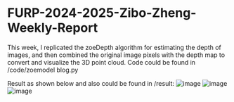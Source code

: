 # FURP-2024-2025-Zibo-Zheng-Weekly-Report
This week, I replicated the zoeDepth algorithm for estimating the depth of images, and then combined the original image pixels with the depth map to convert and visualize the 3D point cloud.
Code could be found in /code/zoemodel blog.py

Result as shown below and also could be found in /result:
![image](https://github.com/user-attachments/assets/cf192af0-bc61-4097-8753-04fc9dbcdcbb)
![image](https://github.com/user-attachments/assets/97c3cfdc-9ef2-41a8-85be-0f4641f0c79a)
![image](https://github.com/user-attachments/assets/f718c348-34ab-4a92-8199-78112bbf15c2)
